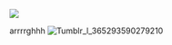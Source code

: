 ![](https://komarev.com/ghpvc/?username=your-github-username&color=dc143c)

arrrrghhh ![Tumblr_l_365293590279210](https://github.com/user-attachments/assets/e8285a64-469c-4026-b48e-9647317a6822)
